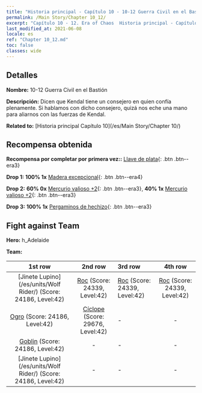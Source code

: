 ```yaml
---
title: "Historia principal - Capítulo 10 - 10-12 Guerra Civil en el Bastión"
permalink: /Main Story/Chapter 10_12/
excerpt: "Capítulo 10 - 12. Era of Chaos  Historia principal - Capítulo 10_12. 10-12 Guerra Civil en el Bastión"
last_modified_at: 2021-06-08
locale: es
ref: "Chapter 10_12.md"
toc: false
classes: wide
---
```


## Detalles

 **Nombre:** 10-12 Guerra Civil en el Bastión

 **Descripción:** Dicen que Kendal tiene un consejero en quien confía plenamente. Si hablamos con dicho consejero, quizá nos eche una mano para aliarnos con las fuerzas de Kendal.

 **Related to:** [Historia principal Capítulo 10](/es/Main Story/Chapter 10/)

## Recompensa obtenida

 **Recompensa por completar por primera vez::** [Llave de plata](/ItemsES/con_693/){: .btn .btn--era3}

 **Drop 1:** **100% 1x** [Madera excepcional](/ItemsES/mat_34/){: .btn .btn--era4}

 **Drop 2:** **60% 0x** [Mercurio valioso +2](/ItemsES/mat_28/){: .btn .btn--era3}, **40% 1x** [Mercurio valioso +2](/ItemsES/mat_28/){: .btn .btn--era3}

 **Drop 3:** **100% 1x** [Pergaminos de hechizo](/ItemsES/con_694/){: .btn .btn--era3}


## Fight against Team
 **Hero:** h_Adelaide

 **Team:**


  | 1st row | 2nd row | 3rd row | 4th row |
  |:----:|:----:|:----|:----:|
  | [Jinete Lupino](/es/units/Wolf Rider/) (Score: 24186, Level:42)  | [Roc](/es/units/Roc/) (Score: 24339, Level:42)  | [Roc](/es/units/Roc/) (Score: 24339, Level:42)  | [Roc](/es/units/Roc/) (Score: 24339, Level:42)  |
  | [Ogro](/es/units/Ogre/) (Score: 24186, Level:42)  | [Cíclope](/es/units/Cyclops/) (Score: 29676, Level:42)  | - | - |
  | [Goblin](/es/units/Goblin/) (Score: 24186, Level:42)  | - | - | - |
  | [Jinete Lupino](/es/units/Wolf Rider/) (Score: 24186, Level:42)  | - | - | - |


